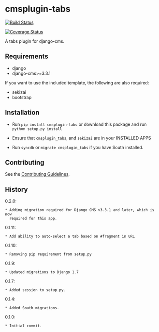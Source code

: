 cmsplugin-tabs
==========================

[![Build Status](https://travis-ci.org/nimbis/cmsplugin-tabs.svg?branch=master)](https://travis-ci.org/nimbis/cmsplugin-tabs)

[![Coverage Status](https://coveralls.io/repos/nimbis/cmsplugin-tabs/badge.svg?branch=master&service=github)](https://coveralls.io/github/nimbis/cmsplugin-tabs?branch=master)



A tabs plugin for django-cms.

Requirements
------------

* django
* django-cms>=3.3.1

If you want to use the included template, the following are also required:
* sekizai
* bootstrap

Installation
------------

* Run `pip install cmsplugin-tabs` or download this package and run `python setup.py install`

* Ensure that `cmsplugin_tabs`, and `sekizai` are in your INSTALLED APPS

* Run `syncdb` or `migrate cmsplugin_tabs` if you have South installed.


Contributing
------------

See the [Contributing Guidelines](CONTRIBUTING.md).

History
-------

0.2.0:

    * Adding migration required for Django CMS v3.3.1 and later, which is now
      required for this app.

0.1.11:

    * Add ability to auto-select a tab based on #fragment in URL

0.1.10:

    * Removing pip requirement from setup.py

0.1.9:

    * Updated migrations to Django 1.7

0.1.7:

    * Added session to setup.py.

0.1.4:

    * Added South migrations.

0.1.0:

    * Initial commit.

